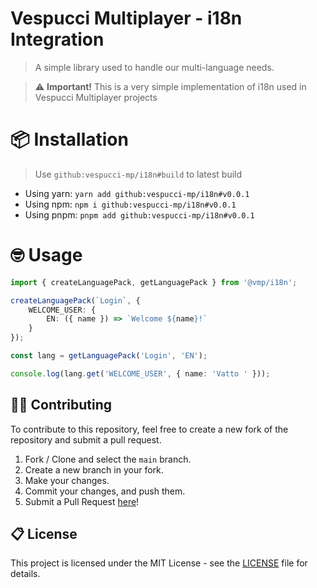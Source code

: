 # Vespucci Multiplayer - i18n Integration

> A simple library used to handle our multi-language needs.

> :warning: **Important!** This is a very simple implementation of i18n used in Vespucci Multiplayer projects

# 📦 Installation

> Use `github:vespucci-mp/i18n#build` to latest build

-   Using yarn: `yarn add github:vespucci-mp/i18n#v0.0.1`
-   Using npm: `npm i github:vespucci-mp/i18n#v0.0.1`
-   Using pnpm: `pnpm add github:vespucci-mp/i18n#v0.0.1`

# 🤓 Usage

```ts
import { createLanguagePack, getLanguagePack } from '@vmp/i18n';

createLanguagePack(`Login`, {
	WELCOME_USER: {
		EN: ({ name }) => `Welcome ${name}!`
	}
});

const lang = getLanguagePack('Login', 'EN');

console.log(lang.get('WELCOME_USER', { name: 'Vatto ' }));
```

## 👨‍💻 Contributing

To contribute to this repository, feel free to create a new fork of the repository and submit a pull request.

1. Fork / Clone and select the `main` branch.
2. Create a new branch in your fork.
3. Make your changes.
4. Commit your changes, and push them.
5. Submit a Pull Request [here](https://github.com/vespucci-mp/i18n/pulls)!

## 📋 License

This project is licensed under the MIT License - see the [LICENSE](LICENSE) file for details.
